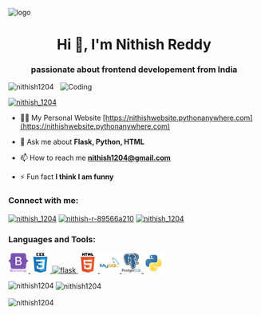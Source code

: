 ![logo](https://github.com/nithish1204/nithish1204/blob/main/githubbanner.png)
<h1 align="center">Hi 👋, I'm Nithish Reddy</h1>
<h3 align="center">passionate about frontend developement from India</h3>
<img align="right" alt="Coding" width="400" src="https://cdn.dribbble.com/users/1162077/screenshots/5403918/focus-animation.gif">

<p align="left"> <img src="https://komarev.com/ghpvc/?username=nithish1204&label=Profile%20views&color=0e75b6&style=flat" alt="nithish1204" /> </p>

<p align="left"> <a href="https://twitter.com/nithish_1204" target="blank"><img src="https://img.shields.io/twitter/follow/nithish_1204?logo=twitter&style=for-the-badge" alt="nithish_1204" /></a> </p>

- 👨‍💻 My Personal Website [https://nithishwebsite.pythonanywhere.com](https://nithishwebsite.pythonanywhere.com)

- 💬 Ask me about **Flask, Python, HTML**

- 📫 How to reach me **nithish1204@gmail.com**

- ⚡️ Fun fact **I think I am funny**

<h3 align="left">Connect with me:</h3>
<p align="left">
<a href="https://twitter.com/nithish_1204" target="blank"><img align="center" src="https://raw.githubusercontent.com/rahuldkjain/github-profile-readme-generator/master/src/images/icons/Social/twitter.svg" alt="nithish_1204" height="30" width="40" /></a>
<a href="https://linkedin.com/in/nithish-r-89566a210" target="blank"><img align="center" src="https://raw.githubusercontent.com/rahuldkjain/github-profile-readme-generator/master/src/images/icons/Social/linked-in-alt.svg" alt="nithish-r-89566a210" height="30" width="40" /></a>
<a href="https://instagram.com/nithish_1204" target="blank"><img align="center" src="https://raw.githubusercontent.com/rahuldkjain/github-profile-readme-generator/master/src/images/icons/Social/instagram.svg" alt="nithish_1204" height="30" width="40" /></a>
</p>

<h3 align="left">Languages and Tools:</h3>
<p align="left"> <a href="https://getbootstrap.com" target="_blank" rel="noreferrer"> <img src="https://raw.githubusercontent.com/devicons/devicon/master/icons/bootstrap/bootstrap-plain-wordmark.svg" alt="bootstrap" width="40" height="40"/> </a> <a href="https://www.w3schools.com/css/" target="_blank" rel="noreferrer"> <img src="https://raw.githubusercontent.com/devicons/devicon/master/icons/css3/css3-original-wordmark.svg" alt="css3" width="40" height="40"/> </a> <a href="https://flask.palletsprojects.com/" target="_blank" rel="noreferrer"> <img src="https://www.vectorlogo.zone/logos/pocoo_flask/pocoo_flask-icon.svg" alt="flask" width="40" height="40"/> </a> <a href="https://www.w3.org/html/" target="_blank" rel="noreferrer"> <img src="https://raw.githubusercontent.com/devicons/devicon/master/icons/html5/html5-original-wordmark.svg" alt="html5" width="40" height="40"/> </a> <a href="https://www.mysql.com/" target="_blank" rel="noreferrer"> <img src="https://raw.githubusercontent.com/devicons/devicon/master/icons/mysql/mysql-original-wordmark.svg" alt="mysql" width="40" height="40"/> </a> <a href="https://www.postgresql.org" target="_blank" rel="noreferrer"> <img src="https://raw.githubusercontent.com/devicons/devicon/master/icons/postgresql/postgresql-original-wordmark.svg" alt="postgresql" width="40" height="40"/> </a> <a href="https://www.python.org" target="_blank" rel="noreferrer"> <img src="https://raw.githubusercontent.com/devicons/devicon/master/icons/python/python-original.svg" alt="python" width="40" height="40"/> </a> </p>

<p><img align="left" src="https://github-readme-stats.vercel.app/api/top-langs?username=nithish1204&show_icons=true&locale=en&layout=compact" alt="nithish1204" /></p>

<p>&nbsp;<img align="center" src="https://github-readme-stats.vercel.app/api?username=nithish1204&show_icons=true&locale=en" alt="nithish1204" /></p>

<p><img align="center" src="https://github-readme-streak-stats.herokuapp.com/?user=nithish1204&" alt="nithish1204" /></p>
